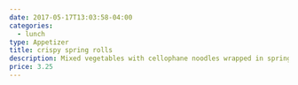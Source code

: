 ```yaml
---
date: 2017-05-17T13:03:58-04:00
categories:
  - lunch
type: Appetizer
title: crispy spring rolls
description: Mixed vegetables with cellophane noodles wrapped in spring roll skin served with sweet & sour sauce.
price: 3.25
---
```


